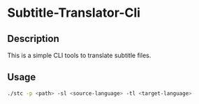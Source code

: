 # Subtitle-Translator-Cli
## Description
This is a simple CLI tools to translate subtitle files.

## Usage
```bash
./stc -p <path> -sl <source-language> -tl <target-language>
```